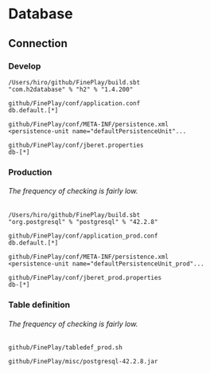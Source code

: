 Database
=======

Connection
----------

### Develop ###

	/Users/hiro/github/FinePlay/build.sbt
	"com.h2database" % "h2" % "1.4.200"

	github/FinePlay/conf/application.conf
	db.default.[*]

	github/FinePlay/conf/META-INF/persistence.xml
	<persistence-unit name="defaultPersistenceUnit"...

	github/FinePlay/conf/jberet.properties
	db-[*]

### Production ###

###### The frequency of checking is fairly low. ######

	/Users/hiro/github/FinePlay/build.sbt
	"org.postgresql" % "postgresql" % "42.2.8"

	github/FinePlay/conf/application_prod.conf
	db.default.[*]

	github/FinePlay/conf/META-INF/persistence.xml
	<persistence-unit name="defaultPersistenceUnit_prod"...

	github/FinePlay/conf/jberet_prod.properties
	db-[*]

### Table definition ###

###### The frequency of checking is fairly low. ######

	github/FinePlay/tabledef_prod.sh

	github/FinePlay/misc/postgresql-42.2.8.jar
